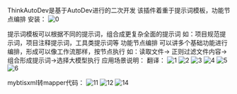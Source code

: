 ThinkAutoDev是基于AutoDev进行的二次开发
该插件着重于提示词模板，功能节点编排
安装：
![0](https://github.com/user-attachments/assets/651a94dc-99b2-4c8e-a23f-1b9e49025f02)

提示词模板可以根据不同的提示词，组合成更复杂全面的提示词
如：项目规范提示词，项目注释提示词，工具类提示词等
功能节点编排
可以讲多个基础功能进行编排，形成可以像工作流那样，按节点执行
如：读取文件-> 正则过滤文件内容->组合形成提示词->选择大模型执行
应用场景说明：
翻译：
![1](https://github.com/user-attachments/assets/9965b5ae-178b-43de-b2cc-d67a9e2472c8)
![2](https://github.com/user-attachments/assets/707cb78f-c356-4b4c-a24e-afb999957d15)
![3](https://github.com/user-attachments/assets/2df47a41-5069-4551-9fe3-31ff12bae427)
![4](https://github.com/user-attachments/assets/51332f19-efac-4d71-bacb-4c0281e56ab3)
![5](https://github.com/user-attachments/assets/b259bd36-a6d7-4b1c-8425-d3916e264f80)
![6](https://github.com/user-attachments/assets/4c041293-2852-487d-8478-b0439cda7778)

mybtisxml转mapper代码：
![11](https://github.com/user-attachments/assets/e8539d38-69a2-4021-a04c-09c3d467b3b9)
![12](https://github.com/user-attachments/assets/2a8886cd-63e0-46e2-8f35-2fd9e97fd575)
![14](https://github.com/user-attachments/assets/ecb40027-b55a-4c96-95c0-1eb3c77f0618)
